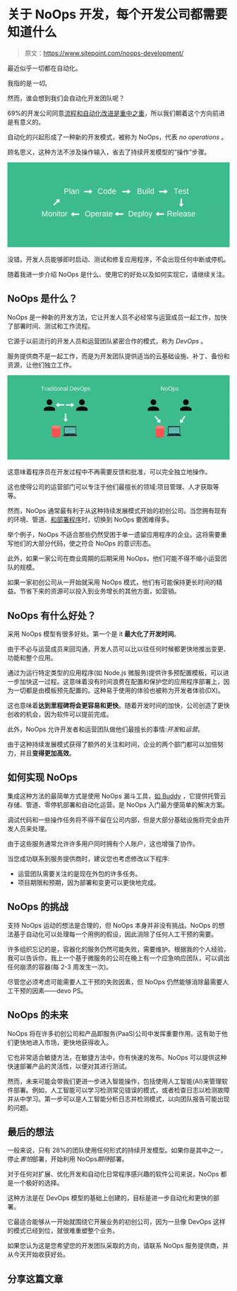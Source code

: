 # 关于 NoOps 开发，每个开发公司都需要知道什么

> 原文：<https://www.sitepoint.com/noops-development/>

最近似乎一切都在自动化。

我指的是*一切*。

然而，谁会想到我们会自动化开发团队呢？

69%的开发公司同意[流程和自动化改进是重中之重](https://www2.deloitte.com/insights/us/en/topics/leadership/global-cio-survey.html)，所以我们朝着这个方向前进是有意义的。

自动化的兴起形成了一种新的开发模式，被称为 NoOps，代表 *no operations* 。

顾名思义，这种方法不涉及操作输入，省去了持续开发模型的“操作”步骤。

![Continuous development model](img/23193135edaa95fe8737e1838477b76e.png)

没错。开发人员能够即时启动、测试和修复应用程序，不会出现任何中断或停机。

随着我进一步介绍 NoOps 是什么、使用它的好处以及如何实现它，请继续关注。

## NoOps 是什么？

NoOps 是一种新的开发方法，它让开发人员不必经常与运营成员一起工作，加快了部署时间、测试和工作流程。

它源于以前流行的开发人员和运营团队紧密合作的模式，称为 *DevOps* 。

服务提供商不是一起工作，而是为开发团队提供适当的云基础设施、补丁、备份和资源，让他们独立工作。

![Traditional DevOps vs NoOps](img/8f9bc6ab21fa88d03d639563a5747f77.png)

这意味着程序员在开发过程中不再需要反馈和批准，可以完全独立地操作。

这也使得公司的运营部门可以专注于他们最擅长的领域:项目管理、人才获取等等。

然而，NoOps 通常最有利于从这种持续发展模式开始的初创公司。当您拥有现有的环境、管道、[和部署程序](https://www.sitepoint.com/deploying-to-heroku-an-introduction/)时，切换到 NoOps 要困难得多。

举个例子，NoOps 不适合那些仍然受困于单一遗留应用程序的企业。这将需要重写他们的大部分代码，使之符合 NoOps 的意识形态。

此外，如果一家公司在商业周期的后期采用 NoOps，他们可能不得不缩小运营团队的规模。

如果一家初创公司从一开始就采用 NoOps 模式，他们有可能保持更长时间的精益。节省下来的资源可以投入到业务增长的其他方面，如营销。

## NoOps 有什么好处？

采用 NoOps 模型有很多好处。第一个是 it **最大化了开发时间**。

由于不必与运营成员来回沟通，开发人员可以比以往任何时候都更快地推出变更、功能和整个应用。

通过为运行特定类型的应用程序(如 Node.js 微服务)提供许多预配置模板，可以进一步加快这一过程。这意味着没有时间浪费在配置和保护您的应用程序部署上，因为一切都是由模板预先配置的。这种易于使用的体验也被称为开发者体验(DX)。

这也意味着**达到里程碑将会更容易和更快**。随着开发时间的加快，公司创造了更快创收的机会，因为软件可以提前完成。

此外，NoOps 允许开发者和运营团队做他们最擅长的事情:*开发*和*运营*。

由于这种持续发展模式获得了额外的关注和时间，企业的两个部门都可以加倍努力，并且**变得更加高效**。

## 如何实现 NoOps

集成这种方法的最简单方式是使用 NoOps 漏斗工具，[如 Buddy](http://buddy.works) ，它提供托管云存储、管道、零停机部署和自动化运营。是 NoOps 入门最方便简单的解决方案。

调试代码和一些操作任务将不得不留在公司内部，但是大部分基础设施将完全由开发人员来处理。

由于这些服务通常允许许多用户同时拥有个人账户，这也增强了协作。

当您成功联系到服务提供商时，建议您也考虑修改以下程序:

*   运营团队需要关注的是现在外包的许多任务。
*   项目期限和预期，因为部署和变更可以更快地完成。

## NoOps 的挑战

支持 NoOps 运动的想法是合理的，但 NoOps 本身并非没有挑战。NoOps 的想法基于自动化可以处理每一个用例的假设，因此消除了任何人工干预的需要。

许多组织忘记的是，容器化的服务仍然可能失败，需要维护。根据我的个人经验，我可以告诉你，我上一个基于微服务的公司在晚上有一个应急响应团队，可以调出任何崩溃的容器(每 2-3 周发生一次)。

尽管您必须考虑可能需要人工干预的失败因素，但 NoOps 仍然能够消除最需要人工干预的因素——devo PS。

## NoOps 的未来

NoOps 将在许多初创公司和产品即服务(PaaS)公司中发挥重要作用。这有助于他们更快地进入市场，更快地获得收入。

它也非常适合敏捷方法，在敏捷方法中，你有快速的发布。NoOps 可以提供这种快速部署产品的灵活性，以便对其进行测试。

然而，未来可能会带我们更进一步进入智能操作，包括使用人工智能(AI)来管理软件部署。例如，人工智能可以学习检测常见错误的模式，或者检查日志以检测故障并从中学习。第一步可以是人工智能分析日志并检测模式，以向团队报告可能出现的问题。

## 最后的想法

一般来说，只有 28%的团队使用任何形式的持续开发模型。如果你是其中之一，停止*害怕*部署，开始利用 NoOps*期待*部署。

对于任何对扩展、优化开发和自动化日常程序感兴趣的软件公司来说，NoOps 都是一个极好的选择。

这种方法是在 DevOps 模型的基础上创建的，目标是进一步自动化和更快的部署。

它最适合能够从一开始就围绕它开展业务的初创公司，因为一旦像 DevOps 这样的模式已经到位，就很难重塑整个业务。

如果您认为这是您希望您的开发团队采取的方向，请联系 NoOps 服务提供商，并从今天开始收获好处。

## 分享这篇文章